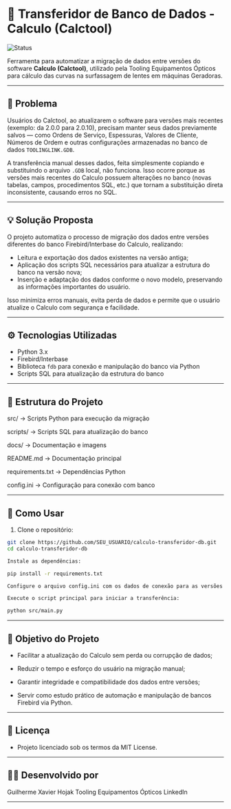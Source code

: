 # 🚀 Transferidor de Banco de Dados - Calculo (Calctool)

![Status](https://img.shields.io/badge/status-em%20desenvolvimento-yellow)

Ferramenta para automatizar a migração de dados entre versões do software **Calculo (Calctool)**, utilizado pela Tooling Equipamentos Ópticos para cálculo das curvas na surfassagem de lentes em máquinas Geradoras.

---

## 🧩 Problema

Usuários do Calctool, ao atualizarem o software para versões mais recentes (exemplo: da 2.0.0 para 2.0.10), precisam manter seus dados previamente salvos — como Ordens de Serviço, Espessuras, Valores de Cliente, Números de Ordem e outras configurações armazenadas no banco de dados `TOOLINGLINK.GDB`.

A transferência manual desses dados, feita simplesmente copiando e substituindo o arquivo `.GDB` local, não funciona. Isso ocorre porque as versões mais recentes do Calculo possuem alterações no banco (novas tabelas, campos, procedimentos SQL, etc.) que tornam a substituição direta inconsistente, causando erros no SQL.

---

## 💡 Solução Proposta

O projeto automatiza o processo de migração dos dados entre versões diferentes do banco Firebird/Interbase do Calculo, realizando:

- Leitura e exportação dos dados existentes na versão antiga;
- Aplicação dos scripts SQL necessários para atualizar a estrutura do banco na versão nova;
- Inserção e adaptação dos dados conforme o novo modelo, preservando as informações importantes do usuário.

Isso minimiza erros manuais, evita perda de dados e permite que o usuário atualize o Calculo com segurança e facilidade.

---

## ⚙️ Tecnologias Utilizadas

- Python 3.x  
- Firebird/Interbase  
- Biblioteca `fdb` para conexão e manipulação do banco via Python  
- Scripts SQL para atualização da estrutura do banco

---

## 📁 Estrutura do Projeto

src/ → Scripts Python para execução da migração

scripts/ → Scripts SQL para atualização do banco

docs/ → Documentação e imagens

README.md → Documentação principal

requirements.txt → Dependências Python

config.ini → Configuração para conexão com banco


---

## 🚀 Como Usar

1. Clone o repositório:

```bash
git clone https://github.com/SEU_USUARIO/calculo-transferidor-db.git
cd calculo-transferidor-db

Instale as dependências:

pip install -r requirements.txt

Configure o arquivo config.ini com os dados de conexão para as versões antiga e nova do banco.

Execute o script principal para iniciar a transferência:

python src/main.py

```
---

## 🎯 Objetivo do Projeto

- Facilitar a atualização do Calculo sem perda ou corrupção de dados;

- Reduzir o tempo e esforço do usuário na migração manual;

- Garantir integridade e compatibilidade dos dados entre versões;

- Servir como estudo prático de automação e manipulação de bancos Firebird via Python.

---

## 📄 Licença

- Projeto licenciado sob os termos da MIT License.

---

## 👨‍💼 Desenvolvido por

Guilherme Xavier Hojak
Tooling Equipamentos Ópticos
LinkedIn

---